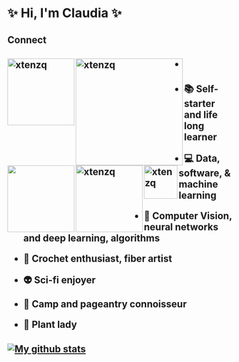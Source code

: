 

# ✨ Hi, I'm Claudia ✨ #

<h2> 
Connect 
<h2> 
  
<a href="https://www.claudiachajon.me" target="blank"><img align="left" src="https://img.shields.io/badge/-claudiachajon.me-cd9cff?style=plastic&logo=notion" alt="xtenzq" width="150px" /></a>



<a href=mailto:claudia.chajon@gmail.com target="blank"><img align="left" src="https://img.shields.io/badge/-claudia.chajon%40gmail.com-ceff9c?style=plastic&logo=gmail" alt="xtenzq" width="240px" /></a>


<h2>  
  
<a href="https://www.linkedin.com/in/claudia-chajon/" target="blank"><img align="left" src="https://img.shields.io/badge/-%40claudia--chajon-ff9cce?style=plastic&logo=linkedin" width="150px" /></a>

<a href="https://medium.com/@claudia.chajon" target="blank"><img align="left" src="https://img.shields.io/badge/-claudia--chajon-9cffcd?style=plastic&logo=medium" alt="xtenzq" width="150px" /></a>
  


  
  
<h2> 
  
  
- <a href="https://drive.google.com/file/d/157g17941Vlbn4LUEg3Wusd0RPJLI9tPV/view?usp=sharing" target="blank"><img align="left" src="https://img.shields.io/badge/-Resume-ffcfe7?style=plastic" alt="xtenzq" width="75px" /></a>
  
<h2>
  
  
- :books: Self-starter and life long learner

- :computer: Data, software, & machine learning 
  
- :space_invader: Computer Vision, neural networks and deep learning, algorithms
  
- :art: Crochet enthusiast, fiber artist
  
- :alien: Sci-fi enjoyer 
  
- :sparkling_heart: Camp and pageantry connoisseur
  
- :seedling: Plant lady
  
  
  
<h2> 

[![My github stats](https://github-readme-stats.vercel.app/api?username=claudiasofiaC&show_icons=true&theme=cobalt)](https://github.com/claudiasofiaC/github-readme-stats)


<h2>
<!--
**claudiasofiaC/claudiasofiaC** is a ✨ _special_ ✨ repository because its `README.md` (this file) appears on your GitHub profile.

-->

